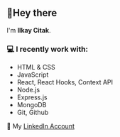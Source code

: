 ## 👋Hey there
 I'm **Ilkay Citak**.

### :computer: I recently work with:
* HTML & CSS
* JavaScript
* React, React Hooks, Context API
* Node.js
* Express.js
* MongoDB
* Git, Github

:link: My [LinkedIn Account](https://www.linkedin.com/in/ilkay-citak-3397b4155/)

